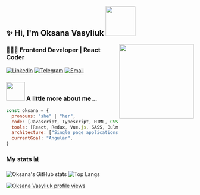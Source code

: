 ## ✨ Hi, I'm Oksana Vasyliuk <img src="https://media.giphy.com/media/v1.Y2lkPTc5MGI3NjExa2IxbmJ4azlhMmU5M2M1eHgwNTFvbm10b2U3ODV5dXc2aXZwY2ZhZCZlcD12MV9pbnRlcm5hbF9naWZfYnlfaWQmY3Q9Zw/bcKmIWkUMCjVm/giphy.gif" width="80">

<img align="right" src="https://media.giphy.com/media/v1.Y2lkPTc5MGI3NjExc3RkaXVpaHVwYWZzczZhbWZqcWc2aWRxcTY4ZmlrNjNud2V1YXFxZyZlcD12MV9pbnRlcm5hbF9naWZfYnlfaWQmY3Q9Zw/vzO0Vc8b2VBLi/giphy.gif" width=200>

### 👩🏻‍💻 Frontend Developer | React Coder

[![Linkedin](https://img.shields.io/badge/-LinkedIn-blue?style=flat-square&logo=Linkedin&logoColor=white&link=https://www.linkedin.com/in/oksana-vasyliuk-dev/)](https://www.linkedin.com/in/oksana-vasyliuk-dev/)
[![Telegram](https://img.shields.io/badge/-Telegram-blue?style=flat-square&logo=Telegram&logoColor=white&link=https://www.linkedin.com/in/oksana-vasyliuk-dev/)](http://t.me/oksana_vasyliuk)
[![Email](https://img.shields.io/badge/-Email-red?style=flat-square&logo=Gmail&logoColor=white&link=oksana.vasyliuk.job@gmail.com)](oksana.vasyliuk.job@gmail.com)

### <img src="https://media.giphy.com/media/VgCDAzcKvsR6OM0uWg/giphy.gif" width="50"> A little more about me...  

```javascript
const oksana = {
  pronouns: "she" | "her",
  code: [Javascript, Typescript, HTML, CSS],
  tools: [React, Redux, Vue.js, SASS, Bulma, Bootstrap],
  architecture: ["Single page applications", "Responsive web design", "Performance optimization"],
  currentGoal: "Angular",
}
```

### My stats 📊
![Oksana's GitHub stats](https://github-readme-stats.vercel.app/api?username=oksana-vas&show_icons=true&rank_icon=github)
![Top Langs](https://github-readme-stats.vercel.app/api/top-langs/?username=oksana-vas&layout=compact)

[![Oksana Vasyliuk profile views](https://u8views.com/api/v1/github/profiles/121458206/views/day-week-month-total-count.svg)](https://u8views.com/github/oksana-vas)
